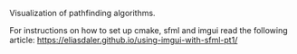 Visualization of pathfinding algorithms.  


For instructions on how to set up cmake, sfml and imgui read the following article:
https://eliasdaler.github.io/using-imgui-with-sfml-pt1/